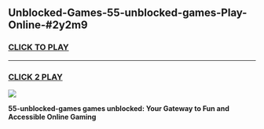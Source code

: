 
## Unblocked-Games-55-unblocked-games-Play-Online-#2y2m9
<h3>
<a href="https://premium.freeplayer.one?title=55-unblocked-games&ref=27F">CLICK TO PLAY</a></h3>
<hr>

<h3>
<a href="https://premium.freeplayer.one?title=55-unblocked-games&ref=27F">CLICK 2 PLAY</a>
  
</h3>

<a href="https://premium.freeplayer.one?title=55-unblocked-games&ref=27F"><img src="https://clearcache.store/games.png"></a>


**55-unblocked-games games unblocked: Your Gateway to Fun and Accessible Online Gaming**

